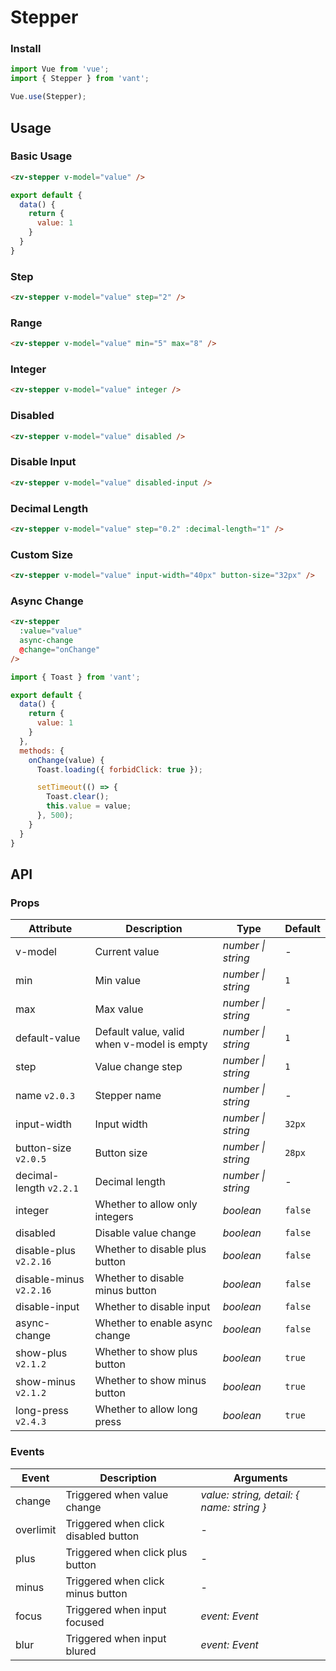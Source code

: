 # Stepper

### Install

```js
import Vue from 'vue';
import { Stepper } from 'vant';

Vue.use(Stepper);
```

## Usage

### Basic Usage

```html
<zv-stepper v-model="value" />
```

```js
export default {
  data() {
    return {
      value: 1
    }
  }
}
```

### Step

```html
<zv-stepper v-model="value" step="2" />
```

### Range

```html
<zv-stepper v-model="value" min="5" max="8" />
```

### Integer

```html
<zv-stepper v-model="value" integer />
```

### Disabled

```html
<zv-stepper v-model="value" disabled />
```

### Disable Input

```html
<zv-stepper v-model="value" disabled-input />
```

### Decimal Length

```html
<zv-stepper v-model="value" step="0.2" :decimal-length="1" />
```

### Custom Size

```html
<zv-stepper v-model="value" input-width="40px" button-size="32px" />
```

### Async Change

```html
<zv-stepper
  :value="value"
  async-change
  @change="onChange"
/>
```

```js
import { Toast } from 'vant';

export default {
  data() {
    return {
      value: 1
    }
  },
  methods: {
    onChange(value) {
      Toast.loading({ forbidClick: true });

      setTimeout(() => {
        Toast.clear();
        this.value = value;
      }, 500);
    }
  }
}
```

## API

### Props

| Attribute | Description | Type | Default |
|------|------|------|------|
| v-model | Current value | *number \| string* | - |
| min | Min value | *number \| string* | `1` |
| max | Max value | *number \| string* | - |
| default-value | Default value, valid when v-model is empty | *number \| string* | `1` |
| step | Value change step | *number \| string* | `1` |
| name `v2.0.3` | Stepper name | *number \| string* | - |
| input-width | Input width | *number \| string* | `32px` |
| button-size `v2.0.5` | Button size | *number \| string* | `28px` |
| decimal-length `v2.2.1` | Decimal length | *number \| string* | - |
| integer | Whether to allow only integers | *boolean* | `false` |
| disabled | Disable value change | *boolean* | `false` |
| disable-plus `v2.2.16` | Whether to disable plus button | *boolean* | `false` |
| disable-minus `v2.2.16` | Whether to disable minus button | *boolean* | `false` |
| disable-input | Whether to disable input | *boolean* | `false` |
| async-change | Whether to enable async change | *boolean* | `false` | - |
| show-plus `v2.1.2` | Whether to show plus button | *boolean* | `true` |
| show-minus `v2.1.2` | Whether to show minus button | *boolean* | `true` |
| long-press `v2.4.3` | Whether to allow long press | *boolean* | `true` |

### Events

| Event | Description | Arguments |
|------|------|------|
| change | Triggered when value change | *value: string, detail: { name: string }* |
| overlimit | Triggered when click disabled button | - |
| plus | Triggered when click plus button | - |
| minus | Triggered when click minus button | - |
| focus | Triggered when input focused | *event: Event* |
| blur | Triggered when input blured | *event: Event* |
